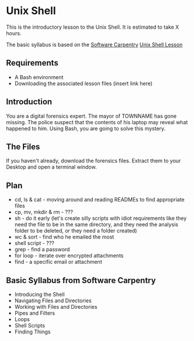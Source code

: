 # Unix Shell

This is the introductory lesson to the Unix Shell. It is estimated to take X hours.

The basic syllabus is based on the [Software Carpentry](https://software-carpentry.org) [Unix Shell Lesson](https://swcarpentry.github.io/shell-novice/)

## Requirements

- A Bash environment
- Downloading the associated lesson files (insert link here)

## Introduction

You are a digital forensics expert. 
The mayor of TOWNNAME has gone missing. 
The police suspect that the contents of his laptop may reveal what happened to him.
Using Bash, you are going to solve this mystery.

## The Files

If you haven't already, download the forensics files. Extract them to your Desktop and open a terminal window.

## Plan
- cd, ls & cat - moving around and reading READMEs to find appropriate files
- cp, mv, mkdir & rm - ???
- sh - do it early (let's create silly scripts with idiot requirements like they need the file to be in the same directory, and they need the analysis folder to be deleted, or they need a folder created)
- wc & sort - find who he emailed the most
- shell script - ???
- grep - find a password
- for loop - iterate over encrypted attachments
- find - a specific email or attachment

## Basic Syllabus from Software Carpentry
- Introducing the Shell
- Navigating Files and Directories
- Working with Files and Directories
- Pipes and Filters
- Loops
- Shell Scripts
- Finding Things
